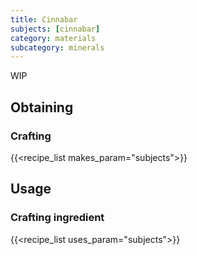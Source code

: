 ```yaml
---
title: Cinnabar
subjects: [cinnabar]
category: materials
subcategory: minerals
---
```


WIP

Obtaining
---------

### Crafting
{{<recipe_list makes_param="subjects">}}


Usage
-----

### Crafting ingredient
{{<recipe_list uses_param="subjects">}}
